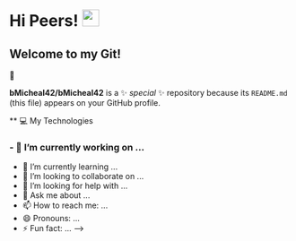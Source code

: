 # Hi Peers! <img src="https://raw.githubusercontent.com/MartinHeinz/MartinHeinz/master/wave.gif" width="30px" style="max-width:100%;">
## Welcome to my Git!

<g-emoji class="g-emoji" alias="wrench" fallback-src="https://github.githubassets.com/images/icons/emoji/unicode/1f527.png">🔧</g-emoji>

**bMicheal42/bMicheal42** is a ✨ _special_ ✨ repository because its `README.md` (this file) appears on your GitHub profile.

** &#128187; My Technologies

### - 🔭 I’m currently working on ... 
- 🌱 I’m currently learning ...
- 👯 I’m looking to collaborate on ...
- 🤔 I’m looking for help with ...
- 💬 Ask me about ...
- 📫 How to reach me: ...
- 😄 Pronouns: ...
- ⚡ Fun fact: ...
-->
